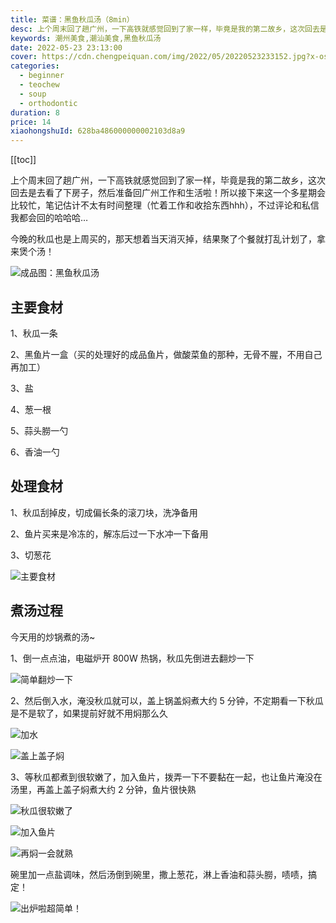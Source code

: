 ```yaml
---
title: 菜谱：黑鱼秋瓜汤（8min）
desc: 上个周末回了趟广州，一下高铁就感觉回到了家一样，毕竟是我的第二故乡，这次回去是去看了下房子，然后准备回广州工作和生活啦！所以接下来这一个多星期会比较忙，笔记估计不太有时间整理（忙着工作和收拾东西hhh），不过评论和私信我都会回的哈哈哈…
keywords: 潮州美食,潮汕美食,黑鱼秋瓜汤
date: 2022-05-23 23:13:00
cover: https://cdn.chengpeiquan.com/img/2022/05/20220523233152.jpg?x-oss-process=image/interlace,1
categories:
  - beginner
  - teochew
  - soup
  - orthodontic
duration: 8
price: 14
xiaohongshuId: 628ba486000000002103d8a9
---
```


[[toc]]

上个周末回了趟广州，一下高铁就感觉回到了家一样，毕竟是我的第二故乡，这次回去是去看了下房子，然后准备回广州工作和生活啦！所以接下来这一个多星期会比较忙，笔记估计不太有时间整理（忙着工作和收拾东西hhh），不过评论和私信我都会回的哈哈哈…

今晚的秋瓜也是上周买的，那天想着当天消灭掉，结果聚了个餐就打乱计划了，拿来煲个汤！

![成品图：黑鱼秋瓜汤](https://cdn.chengpeiquan.com/img/2022/05/20220523233211.jpg?x-oss-process=image/interlace,1)

## 主要食材

1、秋瓜一条

2、黑鱼片一盒（买的处理好的成品鱼片，做酸菜鱼的那种，无骨不腥，不用自己再加工）

3、盐

4、葱一根

5、蒜头朥一勺

6、香油一勺

## 处理食材

1、秋瓜刮掉皮，切成偏长条的滚刀块，洗净备用

2、鱼片买来是冷冻的，解冻后过一下水冲一下备用

3、切葱花

![主要食材](https://cdn.chengpeiquan.com/img/2022/05/20220523233204.jpg?x-oss-process=image/interlace,1)

## 煮汤过程

今天用的炒锅煮的汤~

1、倒一点点油，电磁炉开 800W 热锅，秋瓜先倒进去翻炒一下

![简单翻炒一下](https://cdn.chengpeiquan.com/img/2022/05/20220523233205.jpg?x-oss-process=image/interlace,1)

2、然后倒入水，淹没秋瓜就可以，盖上锅盖焖煮大约 5 分钟，不定期看一下秋瓜是不是软了，如果提前好就不用焖那么久

![加水](https://cdn.chengpeiquan.com/img/2022/05/20220523233206.jpg?x-oss-process=image/interlace,1)

![盖上盖子焖](https://cdn.chengpeiquan.com/img/2022/05/20220523233207.jpg?x-oss-process=image/interlace,1)

3、等秋瓜都煮到很软嫩了，加入鱼片，拨弄一下不要黏在一起，也让鱼片淹没在汤里，再盖上盖子焖煮大约 2 分钟，鱼片很快熟

![秋瓜很软嫩了](https://cdn.chengpeiquan.com/img/2022/05/20220523233208.jpg?x-oss-process=image/interlace,1)

![加入鱼片](https://cdn.chengpeiquan.com/img/2022/05/20220523233209.jpg?x-oss-process=image/interlace,1)

![再焖一会就熟](https://cdn.chengpeiquan.com/img/2022/05/20220523233210.jpg?x-oss-process=image/interlace,1)

碗里加一点盐调味，然后汤倒到碗里，撒上葱花，淋上香油和蒜头朥，啧啧，搞定！

![出炉啦超简单！](https://cdn.chengpeiquan.com/img/2022/05/20220523233211.jpg?x-oss-process=image/interlace,1)
